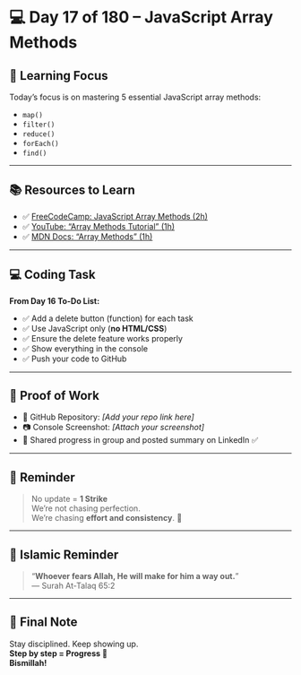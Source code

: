 # 💻 Day 17 of 180 – JavaScript Array Methods

## 🧠 Learning Focus

Today’s focus is on mastering 5 essential JavaScript array methods:

- `map()`
- `filter()`
- `reduce()`
- `forEach()`
- `find()`

---

## 📚 Resources to Learn

- ✅ [FreeCodeCamp: JavaScript Array Methods (2h)](https://www.freecodecamp.org/news/complete-introduction-to-the-most-useful-javascript-array-methods/)
- ✅ [YouTube: “Array Methods Tutorial” (1h)](https://www.youtube.com/watch?v=RVxuGCWZ_8E)
- ✅ [MDN Docs: “Array Methods” (1h)](https://developer.mozilla.org/en-US/docs/Web/JavaScript/Reference/Global_Objects/Array)

---

## 💻 Coding Task

**From Day 16 To-Do List:**

- ✅ Add a delete button (function) for each task  
- ✅ Use JavaScript only (**no HTML/CSS**)  
- ✅ Ensure the delete feature works properly  
- ✅ Show everything in the console  
- ✅ Push your code to GitHub  

---

## 📸 Proof of Work

- 🔗 GitHub Repository: *[Add your repo link here]*  
- 📷 Console Screenshot: *[Attach your screenshot]*  
- 📢 Shared progress in group and posted summary on LinkedIn ✅

---

## 🛑 Reminder

> No update = **1 Strike**  
We’re not chasing perfection.  
We’re chasing **effort and consistency**. 💪

---

## 🕋 Islamic Reminder

> “**Whoever fears Allah, He will make for him a way out.**”  
> — Surah At-Talaq 65:2

---

## 🌱 Final Note

Stay disciplined. Keep showing up.  
**Step by step = Progress 🚀**  
**Bismillah!**
